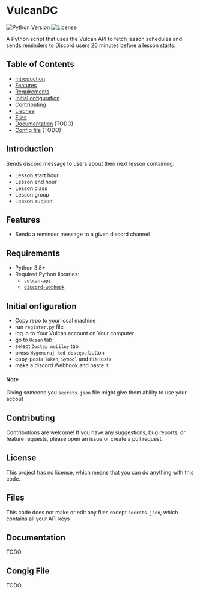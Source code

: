 # VulcanDC

![Python Version](https://img.shields.io/badge/python-3.8%2B-blue.svg)
![License](https://img.shields.io/badge/license-NONE-blue.svg)

A Python script that uses the Vulcan API to fetch lesson schedules and sends reminders to Discord users 20 minutes before a lesson starts.

## Table of Contents

- [Introduction](#introduction)
- [Features](#features)
- [Requirements](#requirements)
- [Initial onfiguration](#initial-onfiguration)
- [Contributing](#contributing)
- [Liecnse](#license)
- [Files](#files)
- [Documentation](#documentation) (TODO)
- [Config file](#congig-file) (TODO)

## Introduction

Sends discord message to users about their next lesson containing:

- Lesson start hour
- Lesson end hour
- Lesson class
- Lesson group
- Lesson subject

## Features

- Sends a reminder message to a given discord channel

## Requirements

- Python 3.8+
- Required Python libraries:
  - [`vulcan-api`](https://github.com/kapi2289/vulcan-api)
  - [`discord-webhook`](https://github.com/lovvskillz/python-discord-webhook)

## Initial onfiguration

- Copy repo to your local machine
- run `register.py` file
- log in to Your Vulcan account on Your computer
- go to `Uczeń` tab
- select `Dostęp mobilny` tab
- press `Wygeneruj kod dostępu` button
- copy-pasta `Token`, `Symbol` and `PIN` texts
- make a discord Webhook and paste it

#### Note

Giving someone you `secrets.json` file might give them ability to use your accout

## Contributing

Contributions are welcome! If you have any suggestions, bug reports, or feature requests, please open an issue or create a pull request.

## License

This project has no license, which means that you can do anything with this code.

## Files

This code does not make or edit any files except `secrets.json`, which contains all your API keys

## Documentation

TODO

## Congig File

TODO
